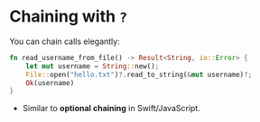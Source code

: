 
# Chaining with `?`

You can chain calls elegantly:

```rust
fn read_username_from_file() -> Result<String, io::Error> {
    let mut username = String::new();
    File::open("hello.txt")?.read_to_string(&mut username)?;
    Ok(username)
}
```

- Similar to **optional chaining** in Swift/JavaScript.

